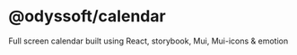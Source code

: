 # @odyssoft/calendar
Full screen calendar built using React, storybook, Mui, Mui-icons &amp; emotion
